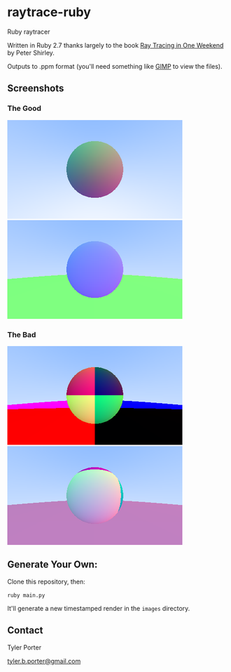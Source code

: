 # raytrace-ruby

Ruby raytracer

Written in Ruby 2.7 thanks largely to the book [Ray Tracing in One Weekend](https://raytracing.github.io/books/RayTracingInOneWeekend.html) by Peter Shirley.

Outputs to .ppm format (you'll need something like [GIMP](https://www.gimp.org/) to view the files).

## Screenshots
### The Good
![Surface Normals of a Sphere](assets/surface_normals.png)
![Rendering the World](assets/world_rendering.png)

### The Bad
![Rendering Color](assets/color_mistakes.png)
![Rendering Color 2](assets/color_mistakes2.png)

## Generate Your Own:

Clone this repository, then:

```shell
ruby main.py
```

It'll generate a new timestamped render in the `images` directory.

## Contact

Tyler Porter

tyler.b.porter@gmail.com
